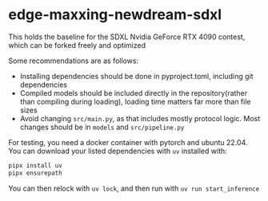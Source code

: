 # edge-maxxing-newdream-sdxl

This holds the baseline for the SDXL Nvidia GeForce RTX 4090 contest, which can be forked freely and optimized

Some recommendations are as follows:
- Installing dependencies should be done in pyproject.toml, including git dependencies
- Compiled models should be included directly in the repository(rather than compiling during loading), loading time matters far more than file sizes
- Avoid changing `src/main.py`, as that includes mostly protocol logic. Most changes should be in `models` and `src/pipeline.py`

For testing, you need a docker container with pytorch and ubuntu 22.04.
You can download your listed dependencies with `uv` installed with:
```bash
pipx install uv
pipx ensurepath
```
You can then relock with `uv lock`, and then run with `uv run start_inference`
